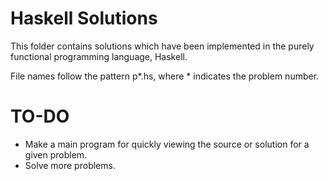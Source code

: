 # Haskell Solutions
This folder contains solutions which have been implemented in the purely functional programming language, Haskell.

File names follow the pattern p\*.hs, where \* indicates the problem number.

# TO-DO
* Make a main program for quickly viewing the source or solution for a given problem.
* Solve more problems.
